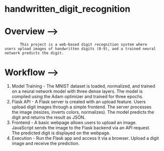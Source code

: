 # handwritten_digit_recognition
# Overview -->
           This project is a web-based digit recognition system where users upload images of handwritten digits (0-9), and a trained neural network predicts the digit.
# Workflow -->
  1. Model Training -
             The MNIST dataset is loaded, normalized, and trained on a neural network model with three dense layers.
             The model is compiled using the Adam optimizer and trained for three epochs.
  2. Flask API -
             A Flask server is created with an upload feature.
             Users upload digit images through a simple frontend.
             The server processes the image (resizes, inverts colors, normalizes).
             The model predicts the digit and returns the result as JSON.
  3. Frontend -
            A basic webpage allows users to upload an image.
            JavaScript sends the image to the Flask backend via an API request.
            The predicted digit is displayed on the webpage.
  4. Execution -
            Run the Flask app and access it via a browser.
            Upload a digit image and receive the prediction.
